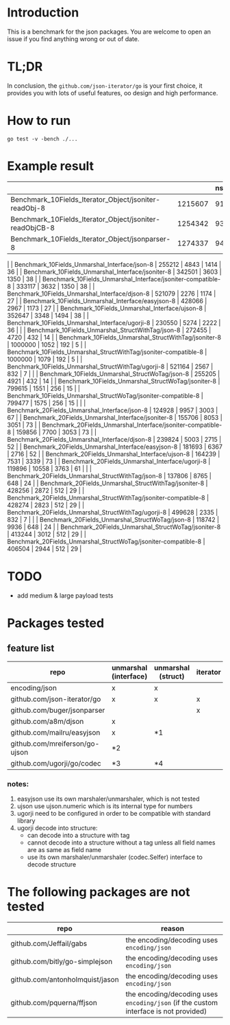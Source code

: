 # Introduction

This is a benchmark for the json packages.
You are welcome to open an issue if you find anything wrong or out of date.

# TL;DR

In conclusion, the `github.com/json-iterator/go` is your first choice,
it provides you with lots of useful features, oo design and high performance.

# How to run

```shell
go test -v -bench ./...
```

# Example result

|  |  | ns/op | B/op | allocs/op |
| - | - | - | - | - |
| Benchmark_10Fields_Iterator_Object/jsoniter-readObj-8 | 1215607 | 917 | 144 | 14 |
| Benchmark_10Fields_Iterator_Object/jsoniter-readObjCB-8 | 1254342 | 934 | 144 | 14 |
| Benchmark_10Fields_Iterator_Object/jsonparser-8 | 1274337 | 946 | 80 | 4 |
|
| Benchmark_10Fields_Unmarshal_Interface/json-8 | 255212 | 4843 | 1414 | 36 |
| Benchmark_10Fields_Unmarshal_Interface/jsoniter-8 | 342501 | 3603 | 1350 | 38 |
| Benchmark_10Fields_Unmarshal_Interface/jsoniter-compatible-8 | 333117 | 3632 | 1350 | 38 |
| Benchmark_10Fields_Unmarshal_Interface/djson-8 | 521079 | 2276 | 1174 | 27 |
| Benchmark_10Fields_Unmarshal_Interface/easyjson-8 | 428066 | 2967 | 1173 | 27 |
| Benchmark_10Fields_Unmarshal_Interface/ujson-8 | 352647 | 3348 | 1494 | 38 |
| Benchmark_10Fields_Unmarshal_Interface/ugorji-8 | 230550 | 5274 | 2222 | 36 |
|
| Benchmark_10Fields_Unmarshal_StructWithTag/json-8 | 272455 | 4720 | 432 | 14 |
| Benchmark_10Fields_Unmarshal_StructWithTag/jsoniter-8 | 1000000 | 1052 | 192 | 5 |
| Benchmark_10Fields_Unmarshal_StructWithTag/jsoniter-compatible-8 | 1000000 | 1079 | 192 | 5 |
| Benchmark_10Fields_Unmarshal_StructWithTag/ugorji-8 | 521164 | 2567 | 832 | 7 |
|
| Benchmark_10Fields_Unmarshal_StructWoTag/json-8 | 255205 | 4921 | 432 | 14 |
| Benchmark_10Fields_Unmarshal_StructWoTag/jsoniter-8 | 799615 | 1551 | 256 | 15 |
| Benchmark_10Fields_Unmarshal_StructWoTag/jsoniter-compatible-8 | 799477 | 1575 | 256 | 15 |
|
| Benchmark_20Fields_Unmarshal_Interface/json-8 | 124928 | 9957 | 3003 | 67 |
| Benchmark_20Fields_Unmarshal_Interface/jsoniter-8 | 155706 | 8053 | 3051 | 73 |
| Benchmark_20Fields_Unmarshal_Interface/jsoniter-compatible-8 | 159856 | 7700 | 3053 | 73 |
| Benchmark_20Fields_Unmarshal_Interface/djson-8 | 239824 | 5003 | 2715 | 52 |
| Benchmark_20Fields_Unmarshal_Interface/easyjson-8 | 181693 | 6367 | 2716 | 52 |
| Benchmark_20Fields_Unmarshal_Interface/ujson-8 | 164239 | 7531 | 3339 | 73 |
| Benchmark_20Fields_Unmarshal_Interface/ugorji-8 | 119896 | 10558 | 3763 | 61 |
|
| Benchmark_20Fields_Unmarshal_StructWithTag/json-8 | 137806 | 8765 | 648 | 24 |
| Benchmark_20Fields_Unmarshal_StructWithTag/jsoniter-8 | 428256 | 2872 | 512 | 29 |
| Benchmark_20Fields_Unmarshal_StructWithTag/jsoniter-compatible-8 | 428274 | 2823 | 512 | 29 |
| Benchmark_20Fields_Unmarshal_StructWithTag/ugorji-8 | 499628 | 2335 | 832 | 7 |
|
| Benchmark_20Fields_Unmarshal_StructWoTag/json-8 | 118742 | 9936 | 648 | 24 |
| Benchmark_20Fields_Unmarshal_StructWoTag/jsoniter-8 | 413244 | 3012 | 512 | 29 |
| Benchmark_20Fields_Unmarshal_StructWoTag/jsoniter-compatible-8 | 406504 | 2944 | 512 | 29 |

# TODO

- add medium & large payload tests

# Packages tested

## feature list

| repo | unmarshal (interface) | unmarshal (struct) | iterator |
| -------------------------------------- | -- | -- | -- |
| encoding/json                          |  x |  x |    |
| github.com/json-iterator/go            |  x |  x |  x |
| github.com/buger/jsonparser            |    |    |  x |
| github.com/a8m/djson                   |  x |    |    |
| github.com/mailru/easyjson             |  x | *1 |    |
| github.com/mreiferson/go-ujson         | *2 |    |    |
| github.com/ugorji/go/codec             | *3 | *4 |    |

### notes:
1. easyjson use its own marshaler/unmarshaler, which is not tested
2. ujson use ujson.numeric which is its internal type for numbers
3. ugorji need to be configured in order to be compatible with standard library
4. ugorji decode into structure:
   - can decode into a structure with tag
   - cannot decode into a structure without a tag unless all field names are as same as field name
   - use its own marshaler/unmarshaler (codec.Selfer) interface to decode structure


# The following packages are not tested

| repo | reason |
| ------------------------------- | ------------------------------------------ |
| github.com/Jeffail/gabs         | the encoding/decoding uses `encoding/json` |
| github.com/bitly/go-simplejson  | the encoding/decoding uses `encoding/json` |
| github.com/antonholmquist/jason | the encoding/decoding uses `encoding/json` |
| github.com/pquerna/ffjson       | the encoding/decoding uses `encoding/json` (if the custom interface is not provided) |